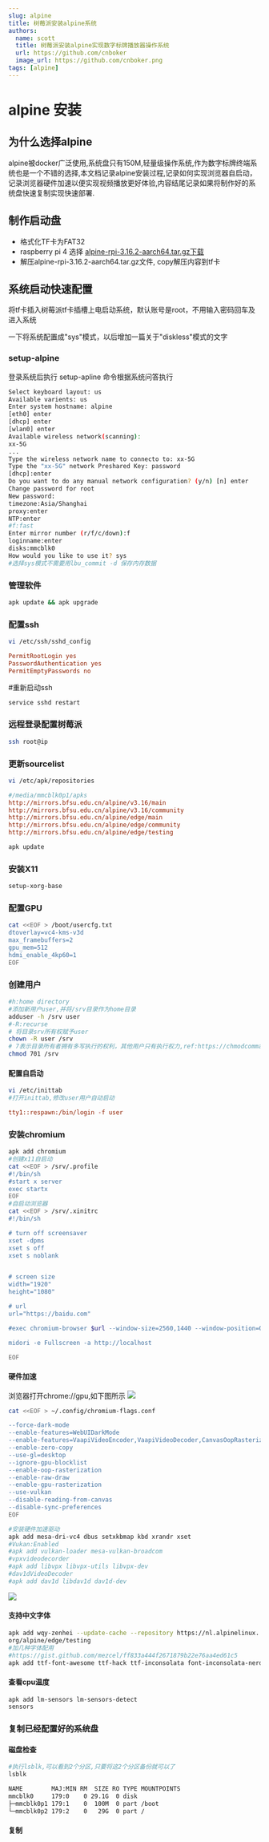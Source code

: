 ```yaml
---
slug: alpine 
title: 树莓派安装alpine系统
authors:
  name: scott
  title: 树莓派安装alpine实现数字标牌播放器操作系统
  url: https://github.com/cnboker
  image_url: https://github.com/cnboker.png
tags: [alpine]
---
```

# alpine 安装


## 为什么选择alpine

alpine被docker广泛使用,系统盘只有150M,轻量级操作系统,作为数字标牌终端系统也是一个不错的选择,本文档记录alpine安装过程,记录如何实现浏览器自启动，记录浏览器硬件加速以便实现视频播放更好体验,内容结尾记录如果将制作好的系统盘快速复制实现快速部署.

## 制作启动盘

* 格式化TF卡为FAT32
* raspberry pi 4 选择 [alpine-rpi-3.16.2-aarch64.tar.gz下载](https://dl-cdn.alpinelinux.org/alpine/v3.16/releases/aarch64/alpine-rpi-3.16.2-aarch64.tar.gz "alpine linux iso下载")
* 解压alpine-rpi-3.16.2-aarch64.tar.gz文件, copy解压内容到tf卡

## 系统启动快速配置

将tf卡插入树莓派tf卡插槽上电启动系统，默认账号是root，不用输入密码回车及进入系统

一下将系统配置成"sys"模式，以后增加一篇关于"diskless"模式的文字

### setup-alpine

登录系统后执行 setup-apline 命令根据系统问答执行

```bash
Select keyboard layout: us
Available varients: us
Enter system hostname: alpine
[eth0] enter
[dhcp] enter
[wlan0] enter
Available wireless network(scanning):
xx-5G
...
Type the wireless network name to connecto to: xx-5G
Type the "xx-5G" network Preshared Key: password
[dhcp]:enter
Do you want to do any manual network configuration? (y/n) [n] enter
Change password for root
New password:
timezone:Asia/Shanghai
proxy:enter
NTP:enter
#f:fast
Enter mirror number (r/f/c/down):f
loginname:enter
disks:mmcblk0
How would you like to use it? sys
#选择sys模式不需要用lbu_commit -d 保存内存数据
```

### 管理软件

```bash
apk update && apk upgrade
```

### 配置ssh

```bash
vi /etc/ssh/sshd_config
```

```ini
PermitRootLogin yes
PasswordAuthentication yes
PermitEmptyPasswords no
```
#重新启动ssh
```bash
service sshd restart
```

### 远程登录配置树莓派

```bash
ssh root@ip
```

### 更新sourcelist

```bash
vi /etc/apk/repositories
```

```ini
#/media/mmcblk0p1/apks
http://mirrors.bfsu.edu.cn/alpine/v3.16/main
http://mirrors.bfsu.edu.cn/alpine/v3.16/community
http://mirrors.bfsu.edu.cn/alpine/edge/main
http://mirrors.bfsu.edu.cn/alpine/edge/community
http://mirrors.bfsu.edu.cn/alpine/edge/testing
```

```bash
apk update
```

### 安装X11

```bash
setup-xorg-base
```

### 配置GPU

```bash
cat <<EOF > /boot/usercfg.txt
dtoverlay=vc4-kms-v3d
max_framebuffers=2
gpu_mem=512
hdmi_enable_4kp60=1
EOF
```


### 创建用户

```bash
#h:home directory
#添加新用户user,并将/srv目录作为home目录
adduser -h /srv user
#-R:recurse
# 将目录srv所有权赋予user
chown -R user /srv
# 7表示目录所有者拥有多写执行的权利，其他用户只有执行权力,ref:https://chmodcommand.com/chmod-701/
chmod 701 /srv
```

#### 配置自启动

```bash
vi /etc/inittab
#打开inittab,修改user用户自动启动
```

```ini
tty1::respawn:/bin/login -f user
```

### 安装chromium

```bash
apk add chromium
#创建x11自启动
cat <<EOF > /srv/.profile
#!/bin/sh
#start x server
exec startx
EOF
#自启动浏览器
cat <<EOF > /srv/.xinitrc
#!/bin/sh

# turn off screensaver
xset -dpms
xset s off
xset s noblank


# screen size
width="1920"
height="1080"

# url
url="https://baidu.com"

#exec chromium-browser $url --window-size=2560,1440 --window-position=0,0 --full-screen --enable-webgl --ignore-gpu-blacklist

midori -e Fullscreen -a http://localhost

EOF

```

#### 硬件加速

浏览器打开chrome://gpu,如下图所示
![](2022-10-01-22-36-50.png)

```bash
cat <<EOF > ~/.config/chromium-flags.conf

--force-dark-mode
--enable-features=WebUIDarkMode
--enable-features=VaapiVideoEncoder,VaapiVideoDecoder,CanvasOopRasterization
--enable-zero-copy
--use-gl=desktop
--ignore-gpu-blocklist
--enable-oop-rasterization
--enable-raw-draw
--enable-gpu-rasterization
--use-vulkan
--disable-reading-from-canvas
--disable-sync-preferences
EOF
```

```bash
#安装硬件加速驱动
apk add mesa-dri-vc4 dbus setxkbmap kbd xrandr xset
#Vukan:Enabled
#apk add vulkan-loader mesa-vulkan-broadcom
#vpxvideodecorder
#apk add libvpx libvpx-utils libvpx-dev
#dav1dVideoDecoder
#apk add dav1d libdav1d dav1d-dev
```
![](2022-10-02-00-53-21.png)

#### 支持中文字体

```bash
apk add wqy-zenhei --update-cache --repository https://nl.alpinelinux.
org/alpine/edge/testing
#加几种字体配用
#https://gist.github.com/mezcel/ff833a444f2671879b22e76aa4ed61c5
apk add ttf-font-awesome ttf-hack ttf-inconsolata font-inconsolata-nerd
```

#### 查看cpu温度
```bash
apk add lm-sensors lm-sensors-detect
sensors
```

### 复制已经配置好的系统盘

#### 磁盘检查

```bash
#执行lsblk,可以看到2个分区,只要将这2个分区备份就可以了
lsblk

NAME        MAJ:MIN RM  SIZE RO TYPE MOUNTPOINTS
mmcblk0     179:0    0 29.1G  0 disk
├─mmcblk0p1 179:1    0  100M  0 part /boot
└─mmcblk0p2 179:2    0   29G  0 part /

```


#### 复制